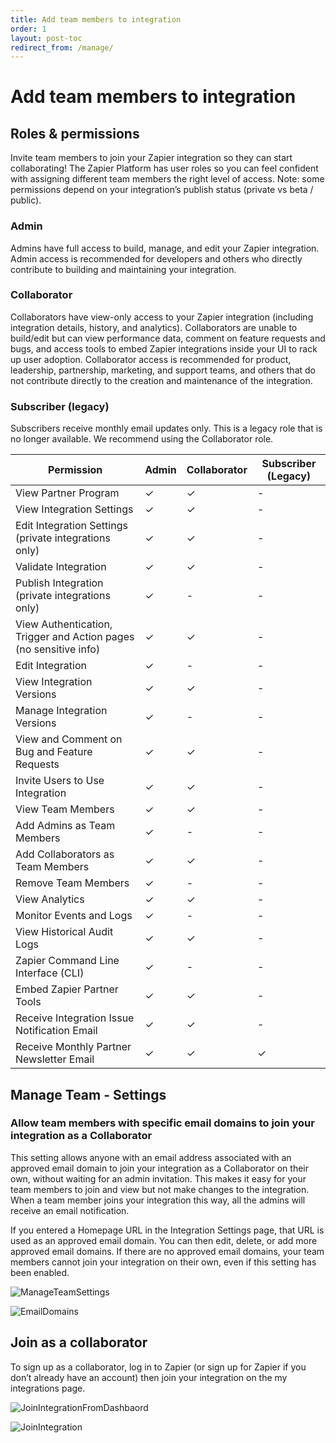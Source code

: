 ```yaml
---
title: Add team members to integration
order: 1
layout: post-toc
redirect_from: /manage/
---
```


# Add team members to integration

## Roles & permissions

Invite team members to join your Zapier integration so they can start collaborating! The Zapier Platform has user roles so you can feel confident with assigning different team members the right level of access. Note: some permissions depend on your integration’s publish status (private vs beta / public).

### Admin

Admins have full access to build, manage, and edit your Zapier integration. Admin access is recommended for developers and others who directly contribute to building and maintaining your integration.

### Collaborator

Collaborators have view-only access to your Zapier integration (including integration details, history, and analytics). Collaborators are unable to build/edit but can view performance data, comment on feature requests and bugs, and access tools to embed Zapier integrations inside your UI to rack up user adoption. Collaborator access is recommended for product, leadership, partnership, marketing, and support teams, and others that do not contribute directly to the creation and maintenance of the integration.

### Subscriber (legacy)

Subscribers receive monthly email updates only. This is a legacy role that is no longer available. We recommend using the Collaborator role.

| **Permission**                                                    	| **Admin** 	| **Collaborator** 	| **Subscriber** (Legacy) 	|
|-------------------------------------------------------------------	|-----------	|------------------	|-------------------------	|
| View Partner Program                                              	| ✓         	| ✓                	| -                       	|
| View Integration Settings                                         	| ✓         	| ✓                	| -                       	|
| Edit Integration Settings (private integrations only)             	| ✓         	| ✓                	| -                       	|
| Validate Integration                                              	| ✓         	| ✓                	| -                       	|
| Publish Integration (private integrations only)                   	| ✓         	| -                	| -                       	|
| View Authentication, Trigger and Action pages (no sensitive info) 	| ✓         	| ✓                	| -                       	|
| Edit Integration                                                  	| ✓         	| -                	| -                       	|
| View Integration Versions                                         	| ✓         	| ✓                	| -                       	|
| Manage Integration Versions                                       	| ✓         	| -                	| -                       	|
| View and Comment on Bug and Feature Requests                      	| ✓         	| ✓                	| -                       	|
| Invite Users to Use Integration                                   	| ✓         	| ✓                	| -                       	|
| View Team Members                                                 	| ✓         	| ✓                	| -                       	|
| Add Admins as Team Members                                        	| ✓         	| -                	| -                       	|
| Add Collaborators as Team Members                                 	| ✓         	| ✓                	| -                       	|
| Remove Team Members                                               	| ✓         	| -                	| -                       	|
| View Analytics                                                    	| ✓         	| ✓                	| -                       	|
| Monitor Events and Logs                                           	| ✓         	| -                	| -                       	|
| View Historical Audit Logs                                        	| ✓         	| ✓                	| -                       	|
| Zapier Command Line Interface (CLI)                               	| ✓         	| -                	| -                       	|
| Embed Zapier Partner Tools                                        	| ✓         	| ✓                	| -                       	|
| Receive Integration Issue Notification Email                      	| ✓         	| ✓                	| -                       	|
| Receive Monthly Partner Newsletter Email                          	| ✓         	| ✓                	| ✓                       	|

## Manage Team - Settings

### Allow team members with specific email domains to join your integration as a Collaborator

This setting allows anyone with an email address associated with an approved email domain to join your integration as a Collaborator on their own, without waiting for an admin invitation. This makes it easy for your team members to join and view but not make changes to the integration. When a team member joins your integration this way, all the admins will receive an email notification.

If you entered a Homepage URL in the Integration Settings page, that URL is used as an approved email domain. You can then edit, delete, or add more approved email domains. If there are no approved email domains, your team members cannot join your integration on their own, even if this setting has been enabled.

![ManageTeamSettings](https://cdn.zappy.app/ba32ec04e4bb8fb6fa98c6f0f6c2c0c2.png)

![EmailDomains](https://cdn.zappy.app/7c423f6e7166c70d4622393859cedb9b.png)

## Join as a collaborator

To sign up as a collaborator, log in to Zapier (or sign up for Zapier if you don’t already have an account) then join your integration on the my integrations page.

![JoinIntegrationFromDashbaord](https://cdn.zappy.app/5a3452ea8e72049a2083aab5dac59069.png)

![JoinIntegration](https://cdn.zappy.app/b47f3a9b672533df505667cf3933a9ee.png)
